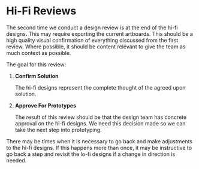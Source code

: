 # Hi-Fi Reviews

The second time we conduct a design review is at the end of the hi-fi designs. This may require exporting the current artboards. This should be a high quality visual confirmation of everything discussed from the first review. Where possible, it should be content relevant to give the team as much context as possible.

The goal for this review:
1. **Confirm Solution**

	The hi-fi designs represent the complete thought of the agreed upon solution. 

2. **Approve For Prototypes**

	The result of this review should be that the design team has concrete approval on the hi-fi designs. We need this decision made so we can take the next step into prototyping. 

There may be times when it is necessary to go back and make adjustments to the hi-fi designs. If this happens more than once, it may be instructive to go back a step and revisit the lo-fi designs if a change in direction is needed.